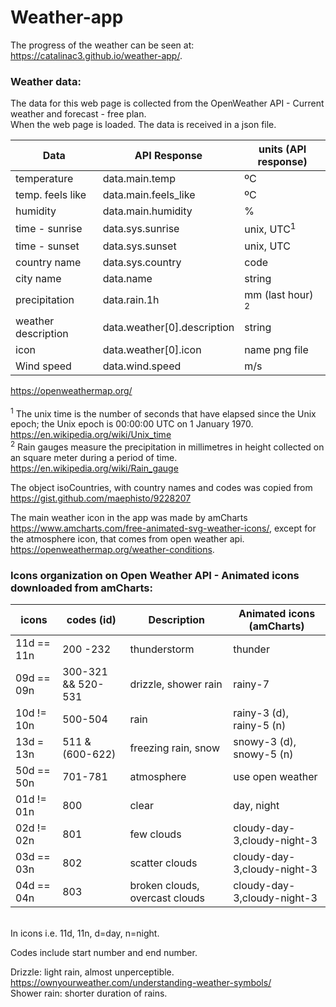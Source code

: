 # Weather-app

The progress of the weather can be seen at:  
https://catalinac3.github.io/weather-app/.

### Weather data:

The data for this web page is collected from the OpenWeather API - Current weather and forecast - free plan. <br>
When the web page is loaded. The data is received in a json file.

| Data                | API Response                | units (API response)        |
| ------------------- | --------------------------- | --------------------------- |
| temperature         | data.main.temp              | ºC                          |
| temp. feels like    | data.main.feels_like        | ºC                          |
| humidity            | data.main.humidity          | %                           |
| time - sunrise      | data.sys.sunrise            | unix, UTC<sup>1</sup>       |
| time - sunset       | data.sys.sunset             | unix, UTC                   |
| country name        | data.sys.country            | code                        |
| city name           | data.name                   | string                      |
| precipitation       | data.rain.1h                | mm (last hour) <sup>2</sup> |
| weather description | data.weather[0].description | string                      |
| icon                | data.weather[0].icon        | name png file               |
| Wind speed          | data.wind.speed             | m/s                         |

https://openweathermap.org/ <br><br>
<sup>1</sup> The unix time is the number of seconds that have elapsed since the Unix epoch; the Unix epoch is 00:00:00 UTC on 1 January 1970. https://en.wikipedia.org/wiki/Unix_time <br>
<sup>2</sup> Rain gauges measure the precipitation in millimetres in height collected on an square meter during a period of time. https://en.wikipedia.org/wiki/Rain_gauge <br>

The object isoCountries, with country names and codes was copied from https://gist.github.com/maephisto/9228207

The main weather icon in the app was made by amCharts https://www.amcharts.com/free-animated-svg-weather-icons/, except for the atmosphere icon, that comes from open weather api.
https://openweathermap.org/weather-conditions.

### Icons organization on Open Weather API - Animated icons downloaded from amCharts:

| icons      | codes (id)         | Description                    | Animated icons (amCharts)   |
| ---------- | ------------------ | ------------------------------ | --------------------------- |
| 11d == 11n | 200 -232           | thunderstorm                   | thunder                     |
| 09d == 09n | 300-321 && 520-531 | drizzle, shower rain           | rainy-7                     |
| 10d != 10n | 500-504            | rain                           | rainy-3 (d), rainy-5 (n)    |
| 13d = 13n  | 511 & (600-622)    | freezing rain, snow            | snowy-3 (d), snowy-5 (n)    |
| 50d == 50n | 701-781            | atmosphere                     | use open weather            |
| 01d != 01n | 800                | clear                          | day, night                  |
| 02d != 02n | 801                | few clouds                     | cloudy-day-3,cloudy-night-3 |
| 03d == 03n | 802                | scatter clouds                 | cloudy-day-3,cloudy-night-3 |
| 04d == 04n | 803                | broken clouds, overcast clouds | cloudy-day-3,cloudy-night-3 |

<br>
In icons i.e. 11d, 11n, d=day, n=night.

Codes include start number and end number.

Drizzle: light rain, almost unperceptible. https://ownyourweather.com/understanding-weather-symbols/ <br>
Shower rain: shorter duration of rains.
